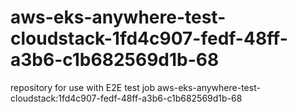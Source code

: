 # aws-eks-anywhere-test-cloudstack-1fd4c907-fedf-48ff-a3b6-c1b682569d1b-68
repository for use with E2E test job aws-eks-anywhere-test-cloudstack:1fd4c907-fedf-48ff-a3b6-c1b682569d1b-68
